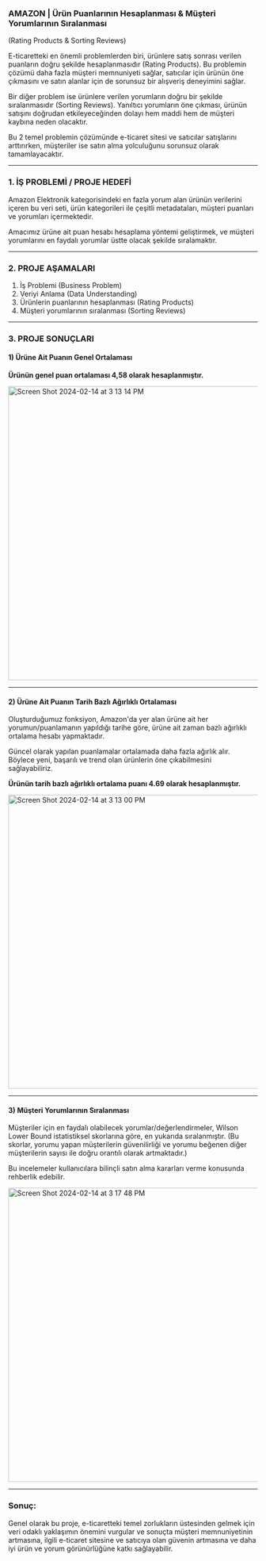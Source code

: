 ### AMAZON | Ürün Puanlarının Hesaplanması & Müşteri Yorumlarının Sıralanması
(Rating Products & Sorting Reviews)

E-ticaretteki en önemli problemlerden biri, ürünlere satış sonrası verilen puanların doğru şekilde hesaplanmasıdır (Rating Products).
Bu problemin çözümü daha fazla müşteri memnuniyeti sağlar, satıcılar için ürünün öne çıkmasını ve satın alanlar için de sorunsuz bir alışveriş deneyimini sağlar.

Bir diğer problem ise ürünlere verilen yorumların doğru bir şekilde sıralanmasıdır (Sorting Reviews). Yanıltıcı yorumların öne çıkması, ürünün satışını doğrudan etkileyeceğinden dolayı hem maddi hem de müşteri kaybına neden olacaktır.

Bu 2 temel problemin çözümünde e-ticaret sitesi ve satıcılar satışlarını arttırırken, müşteriler ise satın alma yolculuğunu sorunsuz olarak tamamlayacaktır.

______________________________


### 1. İŞ PROBLEMİ / PROJE HEDEFİ

Amazon Elektronik kategorisindeki en fazla yorum alan ürünün verilerini içeren bu veri seti, ürün kategorileri ile çeşitli metadataları,  müşteri puanları ve yorumları içermektedir.

Amacımız ürüne ait puan hesabı hesaplama yöntemi geliştirmek, ve müşteri yorumlarını en faydalı yorumlar üstte olacak şekilde sıralamaktır.


______________________________

### 2. PROJE AŞAMALARI

1. İş Problemi                        (Business Problem)
2. Veriyi Anlama                      (Data Understanding)
3. Ürünlerin puanlarının hesaplanması (Rating Products)
4. Müşteri yorumlarının sıralanması   (Sorting Reviews)

______________________________

### 3. PROJE SONUÇLARI

#### 1) Ürüne Ait Puanın Genel Ortalaması

**Ürünün genel puan ortalaması 4,58 olarak hesaplanmıştır.**

<img width="593" alt="Screen Shot 2024-02-14 at 3 13 14 PM" src="https://github.com/gozdemadendere/My_Portfolio_Projects_/assets/90986708/b3c06274-ed88-43bf-98c8-9c28f8be8df6">

__________________________________

#### 2) Ürüne Ait Puanın Tarih Bazlı Ağırlıklı Ortalaması

Oluşturduğumuz fonksiyon, Amazon'da yer alan ürüne ait her yorumun/puanlamanın yapıldığı tarihe göre, ürüne ait zaman bazlı ağırlıklı ortalama hesabı yapmaktadır. 

Güncel olarak yapılan puanlamalar ortalamada daha fazla ağırlık alır. Böylece yeni, başarılı ve trend olan ürünlerin öne çıkabilmesini sağlayabiliriz.

**Ürünün tarih bazlı ağırlıklı ortalama puanı 4.69 olarak hesaplanmıştır.**

<img width="593" alt="Screen Shot 2024-02-14 at 3 13 00 PM" src="https://github.com/gozdemadendere/My_Portfolio_Projects_/assets/90986708/f3adbc1b-e37a-4af8-a7e6-8df7e869c906">


__________________________________

#### 3) Müşteri Yorumlarının Sıralanması

Müşteriler için en faydalı olabilecek yorumlar/değerlendirmeler, Wilson Lower Bound istatistiksel skorlarına göre, en yukarıda sıralanmıştır. (Bu skorlar, yorumu yapan müşterilerin güvenilirliği ve yorumu beğenen diğer müşterilerin sayısı ile doğru orantılı olarak artmaktadır.)

Bu incelemeler kullanıcılara bilinçli satın alma kararları verme konusunda rehberlik edebilir.

<img width="593" alt="Screen Shot 2024-02-14 at 3 17 48 PM" src="https://github.com/gozdemadendere/My_Portfolio_Projects_/assets/90986708/c0cf480e-1ff1-48d8-9676-18bd532fae5a">


__________________________________
### Sonuç:

Genel olarak bu proje, e-ticaretteki temel zorlukların üstesinden gelmek için veri odaklı yaklaşımın önemini vurgular ve sonuçta müşteri memnuniyetinin artmasına, ilgili e-ticaret sitesine ve satıcıya olan güvenin artmasına ve daha iyi ürün ve yorum görünürlüğüne katkı sağlayabilir.




